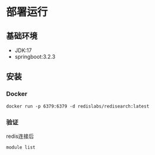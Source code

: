 # 部署运行

## 基础环境

- JDK:17
- springboot:3.2.3


## 安装

### Docker
```shell
docker run -p 6379:6379 -d redislabs/redisearch:latest
```

### 验证
redis连接后
```shell
module list
```

